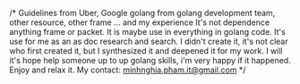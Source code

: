 /*
 Guidelines from Uber, Google golang from golang development team, other resource, other frame ... and my experience
 It's not dependence anything frame or packet.
 It is maybe use in everything in golang code.
 It's use for me as an as doc research and search.
 I didn't create it, it's not clear who first created it, but I synthesized it and deepened it for my work.
 I will it's hope help someone up to up golang skills, i'm very happy if it happened.
 Enjoy and relax it.
 My contact: minhnghia.pham.it@gmail.com
*/